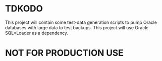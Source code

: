 # TDKODO
This project will contain some test-data generation scripts to pump Oracle databases with large data to test backups. This project will use Oracle SQL*Loader as a dependency. 

# NOT FOR PRODUCTION USE

